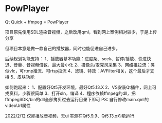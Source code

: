 # PowPlayer
Qt Quick + ffmpeg = PowPlayer

项目原先使用SDL渲染音视频，之后改用qml，看到网上案例相对较少，于是上传分享

但项目本意是做一款自己的播放器，同时也能促进自己进步。

后续规划功能支持：
1、播放器基本功能：进度条、seek、暂停/播放、快进快退、音量、音视频倍数、最大最小化
2、摄像头/麦克风采集
3、网络推拉流：类似vlc，可rtmp推流、可rtsp拉流
4、滤镜、特效：AVFilter相关，这个最后才支持
5、皮肤功能

如何跑起来：
1、配置好Qt5开发环境，最好Qt5.13.X
2、VS安装Qt插件，网上可找资料，步骤很简单
3、打开sln，编译
4、程序依赖ffmpeg的dll，把ffmpegSDK/bin的dll全部拷贝过去运行目录下即可
PS: 自行修改main.qml的videoUrl属性

2022/2/12
仅能播放音视频，无ui
实测在Qt5.9.9、Qt5.13.x均能运行
